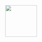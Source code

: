 <html>
<head>
<title>this is first image</title>
</head>
<body>
<img src="images/one.jpg" width="100" height="100">


</body>



</html>
